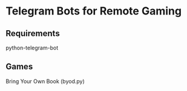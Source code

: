 # Telegram Bots for Remote Gaming

## Requirements

python-telegram-bot

## Games

Bring Your Own Book (byod.py)
